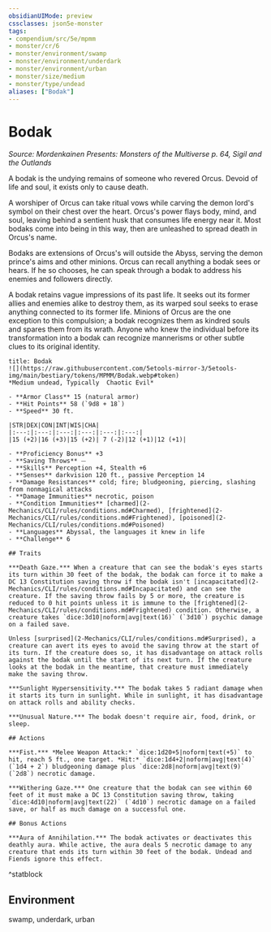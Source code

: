 ```yaml
---
obsidianUIMode: preview
cssclasses: json5e-monster
tags:
- compendium/src/5e/mpmm
- monster/cr/6
- monster/environment/swamp
- monster/environment/underdark
- monster/environment/urban
- monster/size/medium
- monster/type/undead
aliases: ["Bodak"]
---
```

# Bodak
*Source: Mordenkainen Presents: Monsters of the Multiverse p. 64, Sigil and the Outlands*  

A bodak is the undying remains of someone who revered Orcus. Devoid of life and soul, it exists only to cause death.

A worshiper of Orcus can take ritual vows while carving the demon lord's symbol on their chest over the heart. Orcus's power flays body, mind, and soul, leaving behind a sentient husk that consumes life energy near it. Most bodaks come into being in this way, then are unleashed to spread death in Orcus's name.

Bodaks are extensions of Orcus's will outside the Abyss, serving the demon prince's aims and other minions. Orcus can recall anything a bodak sees or hears. If he so chooses, he can speak through a bodak to address his enemies and followers directly.

A bodak retains vague impressions of its past life. It seeks out its former allies and enemies alike to destroy them, as its warped soul seeks to erase anything connected to its former life. Minions of Orcus are the one exception to this compulsion; a bodak recognizes them as kindred souls and spares them from its wrath. Anyone who knew the individual before its transformation into a bodak can recognize mannerisms or other subtle clues to its original identity.

```ad-statblock
title: Bodak
![](https://raw.githubusercontent.com/5etools-mirror-3/5etools-img/main/bestiary/tokens/MPMM/Bodak.webp#token)
*Medium undead, Typically  Chaotic Evil*

- **Armor Class** 15 (natural armor)
- **Hit Points** 58 (`9d8 + 18`)
- **Speed** 30 ft.

|STR|DEX|CON|INT|WIS|CHA|
|:---:|:---:|:---:|:---:|:---:|:---:|
|15 (+2)|16 (+3)|15 (+2)| 7 (-2)|12 (+1)|12 (+1)|

- **Proficiency Bonus** +3
- **Saving Throws** ⏤
- **Skills** Perception +4, Stealth +6
- **Senses** darkvision 120 ft., passive Perception 14
- **Damage Resistances** cold; fire; bludgeoning, piercing, slashing from nonmagical attacks
- **Damage Immunities** necrotic, poison
- **Condition Immunities** [charmed](2-Mechanics/CLI/rules/conditions.md#Charmed), [frightened](2-Mechanics/CLI/rules/conditions.md#Frightened), [poisoned](2-Mechanics/CLI/rules/conditions.md#Poisoned)
- **Languages** Abyssal, the languages it knew in life
- **Challenge** 6

## Traits

***Death Gaze.*** When a creature that can see the bodak's eyes starts its turn within 30 feet of the bodak, the bodak can force it to make a DC 13 Constitution saving throw if the bodak isn't [incapacitated](2-Mechanics/CLI/rules/conditions.md#Incapacitated) and can see the creature. If the saving throw fails by 5 or more, the creature is reduced to 0 hit points unless it is immune to the [frightened](2-Mechanics/CLI/rules/conditions.md#Frightened) condition. Otherwise, a creature takes `dice:3d10|noform|avg|text(16)` (`3d10`) psychic damage on a failed save.

Unless [surprised](2-Mechanics/CLI/rules/conditions.md#Surprised), a creature can avert its eyes to avoid the saving throw at the start of its turn. If the creature does so, it has disadvantage on attack rolls against the bodak until the start of its next turn. If the creature looks at the bodak in the meantime, that creature must immediately make the saving throw.

***Sunlight Hypersensitivity.*** The bodak takes 5 radiant damage when it starts its turn in sunlight. While in sunlight, it has disadvantage on attack rolls and ability checks.

***Unusual Nature.*** The bodak doesn't require air, food, drink, or sleep.

## Actions

***Fist.*** *Melee Weapon Attack:* `dice:1d20+5|noform|text(+5)` to hit, reach 5 ft., one target. *Hit:* `dice:1d4+2|noform|avg|text(4)` (`1d4 + 2`) bludgeoning damage plus `dice:2d8|noform|avg|text(9)` (`2d8`) necrotic damage.

***Withering Gaze.*** One creature that the bodak can see within 60 feet of it must make a DC 13 Constitution saving throw, taking `dice:4d10|noform|avg|text(22)` (`4d10`) necrotic damage on a failed save, or half as much damage on a successful one.

## Bonus Actions

***Aura of Annihilation.*** The bodak activates or deactivates this deathly aura. While active, the aura deals 5 necrotic damage to any creature that ends its turn within 30 feet of the bodak. Undead and Fiends ignore this effect.
```
^statblock

## Environment

swamp, underdark, urban